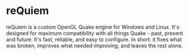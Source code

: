 reQuiem
=======

reQuiem is a custom OpenGL Quake engine for Windows and Linux.  It's designed for maximum compatibility with all things Quake - past, present and future.  It's fast, reliable, and easy to configure.  In short: it fixes what was broken, improves what needed improving, and leaves the rest alone.

